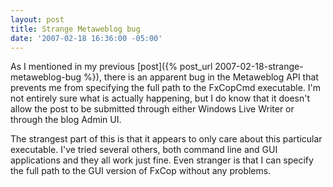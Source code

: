 ```yaml
---
layout: post
title: Strange Metaweblog bug
date: '2007-02-18 16:36:00 -05:00'
---
```


As I mentioned in my previous [post]({% post_url 2007-02-18-strange-metaweblog-bug %}), there is an apparent bug in the Metaweblog API that prevents me from specifying the full path to the FxCopCmd executable. I'm not entirely sure what is actually happening, but I do know that it doesn't allow the post to be submitted through either Windows Live Writer or through the blog Admin UI.

The strangest part of this is that it appears to only care about this particular executable. I've tried several others, both command line and GUI applications and they all work just fine. Even stranger is that I can specify the full path to the GUI version of FxCop without any problems.
